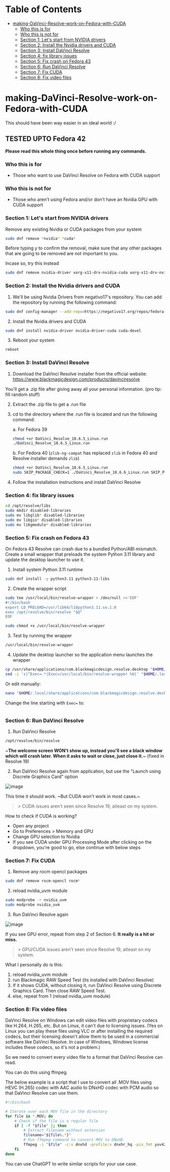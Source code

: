 # Table of Contents

- [making-DaVinci-Resolve-work-on-Fedora-with-CUDA](#making-davinci-resolve-work-on-fedora-with-cuda)
  - [Who this is for](#who-this-is-for)
  - [Who this is not for](#who-this-is-not-for)
  - [Section 1: Let's start from NVIDIA drivers](#section-1-lets-start-from-nvidia-drivers)
  - [Section 2: Install the Nvidia drivers and CUDA](#section-2-install-the-nvidia-drivers-and-cuda)
  - [Section 3: Install DaVinci Resolve](#section-3-install-davinci-resolve)
  - [Section 4: fix library issues](#section-4-fix-library-issues)
  - [Section 5: Fix crash on Fedora 43](#section-5-fix-crash-on-fedora-43)
  - [Section 6: Run DaVinci Resolve](#section-6-run-davinci-resolve)
  - [Section 7: Fix CUDA](#section-7-fix-cuda)
  - [Section 8: Fix video files](#section-8-fix-video-files)


# making-DaVinci-Resolve-work-on-Fedora-with-CUDA

This should have been way easier in an ideal world :/

## TESTED UPTO Fedora 42

**Please read this whole thing once before running any commands.**

### Who this is for

- Those who want to use DaVinci Resolve on Fedora with CUDA support

### Who this is not for

- Those who aren't using Fedora and/or don't have an Nvidia GPU with CUDA support

### Section 1: Let's start from NVIDIA drivers

Remove any existing Nvidia or CUDA packages from your system

```bash
sudo dnf remove *nvidia* *cuda*
```

Before typing y to confirm the removal, make sure that any other packages that are going to be removed are not important to you.

Incase so, try this instead 

```bash
sudo dnf remove nvidia-driver xorg-x11-drv-nvidia-cuda xorg-x11-drv-nvidia-cuda-libs nvidia-driver-cuda cuda-devel
```


### Section 2: Install the Nvidia drivers and CUDA

1. We'll be using Nvidia Drivers from negativo17's repository. You can add the repository by running the following command:

```bash
sudo dnf config-manager --add-repo=https://negativo17.org/repos/fedora-nvidia.repo
```

2. Install the Nvidia drivers and CUDA

```bash
sudo dnf install nvidia-driver nvidia-driver-cuda cuda-devel 
```

3. Reboot your system

```bash
reboot
```


### Section 3: Install DaVinci Resolve

1. Download the DaVinci Resolve installer from the official website: https://www.blackmagicdesign.com/products/davinciresolve

You'll get a .zip file after giving away all your personal information. (pro tip: fill random stuff)

2. Extract the .zip file to get a .run file

3. cd to the directory where the .run file is located and run the following command:

    a. For Fedora 39

    ```bash
    chmod +xr DaVinci_Resolve_18.6.5_Linux.run
    ./DaVinci_Resolve_18.6.5_Linux.run
    ```

    b. For Fedora 40 (`zlib-ng-compat` has replaced `zlib` in Fedora 40 and Resolve installer demands `zlib`)

   ```bash
   chmod +xr DaVinci_Resolve_18.6.5_Linux.run
   sudo SKIP_PACKAGE_CHECK=1 ./DaVinci_Resolve_18.6.6_Linux.run SKIP_PACKAGE_CHECK=1
   ```

5. Follow the installation instructions and install DaVinci Resolve

### Section 4: fix library issues

```bash
cd /opt/resolve/libs
sudo mkdir disabled-libraries
sudo mv libglib* disabled-libraries
sudo mv libgio* disabled-libraries
sudo mv libgmodule* disabled-libraries
```

### Section 5: Fix crash on Fedora 43

On Fedora 43 Resolve can crash due to a bundled Python/ABI mismatch. Create a small wrapper that preloads the system Python 3.11 library and update the desktop launcher to use it.

1. Install system Python 3.11 runtime
```bash
sudo dnf install -y python3.11 python3.11-libs
```

2. Create the wrapper script
```bash
sudo tee /usr/local/bin/resolve-wrapper > /dev/null <<'EOF'
#!/bin/bash
export LD_PRELOAD=/usr/lib64/libpython3.11.so.1.0
exec /opt/resolve/bin/resolve "$@"
EOF

sudo chmod +x /usr/local/bin/resolve-wrapper
```

3. Test by running the wrapper
```bash
/usr/local/bin/resolve-wrapper
```

4. Update the desktop launcher so the application menu launches the wrapper
```bash
cp /usr/share/applications/com.blackmagicdesign.resolve.desktop "$HOME/.local/share/applications/"
sed -i 's|^Exec=.*|Exec=/usr/local/bin/resolve-wrapper %U|' "$HOME/.local/share/applications/com.blackmagicdesign.resolve.desktop"
```
Or edit manually:
```bash
nano "$HOME/.local/share/applications/com.blackmagicdesign.resolve.desktop"
```

Change the line starting with `Exec=` to:
```Exec=/usr/local/bin/resolve-wrapper %U
```


### Section 6: Run DaVinci Resolve 

1. Run DaVinci Resolve

```bash
/opt/resolve/bin/resolve
```

~**The welcome screen WON't show up, instead you'll see a black window which will crash later. 
When it asks to wait or close, just close it.**~ (fixed in Resolve 19)


2. Run DaVinci Resolve again from application, but use the "Launch using Discrete Graphics Card" option 

![image](https://github.com/realKarthikNair/making-DaVinci-Resolve-work-on-Fedora-with-CUDA/assets/78267371/5537b047-4738-466b-a2a7-b047b7e5e560)


This time it should work. ~But CUDA won't work in most cases.~ 
> \> CUDA issues aren't seen since Resolve 19, atleast on my system. 

How to check if CUDA is working?

- Open any project
- Go to Preferences > Memory and GPU
- Change GPU selection to Nvidia
- If you see CUDA under GPU Processing Mode after clicking on the dropdown, you're good to go, else continue with below steps

### Section 7: Fix CUDA

1. Remove any rocm opencl packages

```bash
sudo dnf remove rocm-opencl rocm*
```

2. reload nvidia_uvm module

```bash
sudo modprobe -r nvidia_uvm
sudo modprobe nvidia_uvm
```

3. Run DaVinci Resolve again

![image](https://github.com/realKarthikNair/making-DaVinci-Resolve-work-on-Fedora-with-CUDA/assets/78267371/5537b047-4738-466b-a2a7-b047b7e5e560)


If you see GPU error, repeat from step 2 of Section 6. **It really is a hit or miss.**
> \> GPU/CUDA issues aren't seen since Resolve 19, atleast on my system. 

What I personally do is this: 

1. reload nvidia_uvm module
2. run Blackmagic RAW Speed Test (its installed with DaVinci Resolve)
3. If it shows CUDA, without closing it, run DaVinci Resolve using Discrete Graphics Card. Then close RAW Speed Test.
4. else, repeat from 1 (reload nvidia_uvm module)

### Section 8: Fix video files

DaVinci Resolve on Windows can edit video files with proprietary codecs like H.264, H.265, etc. But on Linux, it can't due to licensing issues. (Yes on Linux you can play these files using VLC or after installing the required codecs, but their licensing doesn't allow them to be used in a commercial software like DaVinci Resolve. In case of Windows, Windows license includes these codecs, so it's not a problem.)

So we need to convert every video file to a format that DaVinci Resolve can read.

You can do this using ffmpeg. 

The below example is a script that I use to convert all .MOV files using HEVC (H.265) codec with AAC audio to DNxHD codec with PCM audio so that DaVinci Resolve can use them.

```bash
#!/bin/bash

# Iterate over each MOV file in the directory
for file in *.MOV; do
    # Check if the file is a regular file
    if [ -f "$file" ]; then
        # Extract filename without extension
        filename="${file%.*}"
        # Run ffmpeg command to convert MOV to DNxHD
        ffmpeg -i "$file" -c:v dnxhd -profile:v dnxhr_hq -pix_fmt yuv422p -c:a pcm_s16le "${filename}_dnxhd.mov"
    fi
done
```
You can use ChatGPT to write similar scripts for your use case.
